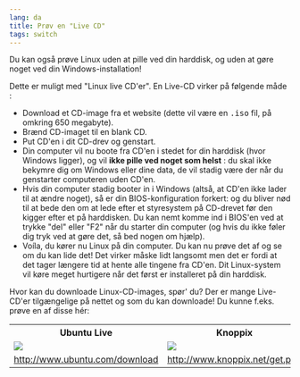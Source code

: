 ```yaml
---
lang: da
title: Prøv en "Live CD"
tags: switch
---
```


Du kan også prøve Linux uden at pille ved din harddisk, og uden at gøre noget ved din Windows-installation!

Dette er muligt med "Linux live CD'er". En Live-CD virker på følgende måde :

<ul>

<li>Download et CD-image fra et website (dette vil være en <tt>.iso</tt> 
fil, på omkring 650 megabyte). </li>

<li>Brænd CD-imaget til en blank CD.</li>

<li>Put CD'en i dit CD-drev og genstart.</li>

<li>Din computer vil nu boote fra CD'en i stedet for din harddisk (hvor Windows ligger), og vil <b>ikke pille ved noget som helst</b> : du skal ikke bekymre dig om Windows eller dine data, de vil stadig være der når du genstarter computeren uden CD'en. </li>

<li>Hvis din computer stadig booter in i Windows (altså, at CD'en ikke lader til at ændre noget), så er din BIOS-konfiguration forkert: og du bliver nød til at bede den om at lede efter et styresystem på CD-drevet før den kigger efter et på harddisken. Du kan nemt komme ind i BIOS'en ved at trykke "del" eller "F2" når du starter din computer (og hvis du ikke føler dig tryk ved at gøre det, så bed nogen om hjælp).</li>

<li>Voíla, du kører nu Linux på din computer. Du kan nu prøve det af og se om du kan lide det! Det virker måske lidt langsomt men det er fordi at det tager længere tid at hente alle tingene fra CD'en. Dit Linux-system vil køre meget hurtigere når det først er installeret på din harddisk. 
</li>

</ul>

Hvor kan du downloade Linux-CD-images, spør' du? Der er mange Live-CD'er tilgængelige på nettet og som du kan downloade! Du kunne f.eks. prøve en af disse hér:

<table cols="2">
<tr>
<th>Ubuntu Live</th>
<th>Knoppix</th>
</tr>

<tr>
<td><a href="Images/ubuntu.png"><img src="Images/ubuntu_thumbnail.png" /></a></td>
<td><a href="Images/knoppix.png"><img src="Images/knoppix_thumbnail.png" /></a></td>
</tr>

<tr>
<td><a 
href="http://www.ubuntu.com/download">http://www.ubuntu.com/download</a></td>
<td><a 
href="http://www.knoppix.net/get.php">http://www.knoppix.net/get.php</a></td>
</tr>

</table>

